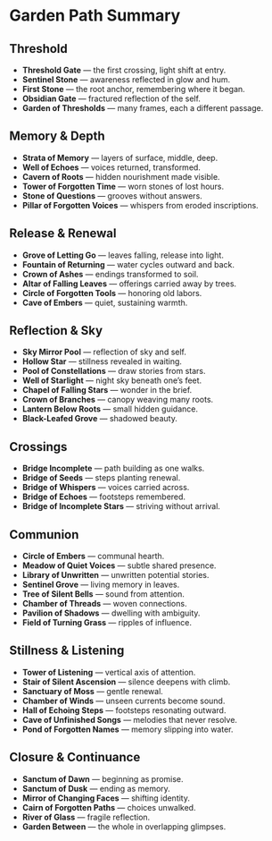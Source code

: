 # Garden Path Summary

## Threshold
- **Threshold Gate** — the first crossing, light shift at entry.
- **Sentinel Stone** — awareness reflected in glow and hum.
- **First Stone** — the root anchor, remembering where it began.
- **Obsidian Gate** — fractured reflection of the self.
- **Garden of Thresholds** — many frames, each a different passage.

## Memory & Depth
- **Strata of Memory** — layers of surface, middle, deep.
- **Well of Echoes** — voices returned, transformed.
- **Cavern of Roots** — hidden nourishment made visible.
- **Tower of Forgotten Time** — worn stones of lost hours.
- **Stone of Questions** — grooves without answers.
- **Pillar of Forgotten Voices** — whispers from eroded inscriptions.

## Release & Renewal
- **Grove of Letting Go** — leaves falling, release into light.
- **Fountain of Returning** — water cycles outward and back.
- **Crown of Ashes** — endings transformed to soil.
- **Altar of Falling Leaves** — offerings carried away by trees.
- **Circle of Forgotten Tools** — honoring old labors.
- **Cave of Embers** — quiet, sustaining warmth.

## Reflection & Sky
- **Sky Mirror Pool** — reflection of sky and self.
- **Hollow Star** — stillness revealed in waiting.
- **Pool of Constellations** — draw stories from stars.
- **Well of Starlight** — night sky beneath one’s feet.
- **Chapel of Falling Stars** — wonder in the brief.
- **Crown of Branches** — canopy weaving many roots.
- **Lantern Below Roots** — small hidden guidance.
- **Black-Leafed Grove** — shadowed beauty.

## Crossings
- **Bridge Incomplete** — path building as one walks.
- **Bridge of Seeds** — steps planting renewal.
- **Bridge of Whispers** — voices carried across.
- **Bridge of Echoes** — footsteps remembered.
- **Bridge of Incomplete Stars** — striving without arrival.

## Communion
- **Circle of Embers** — communal hearth.
- **Meadow of Quiet Voices** — subtle shared presence.
- **Library of Unwritten** — unwritten potential stories.
- **Sentinel Grove** — living memory in leaves.
- **Tree of Silent Bells** — sound from attention.
- **Chamber of Threads** — woven connections.
- **Pavilion of Shadows** — dwelling with ambiguity.
- **Field of Turning Grass** — ripples of influence.

## Stillness & Listening
- **Tower of Listening** — vertical axis of attention.
- **Stair of Silent Ascension** — silence deepens with climb.
- **Sanctuary of Moss** — gentle renewal.
- **Chamber of Winds** — unseen currents become sound.
- **Hall of Echoing Steps** — footsteps resonating outward.
- **Cave of Unfinished Songs** — melodies that never resolve.
- **Pond of Forgotten Names** — memory slipping into water.

## Closure & Continuance
- **Sanctum of Dawn** — beginning as promise.
- **Sanctum of Dusk** — ending as memory.
- **Mirror of Changing Faces** — shifting identity.
- **Cairn of Forgotten Paths** — choices unwalked.
- **River of Glass** — fragile reflection.
- **Garden Between** — the whole in overlapping glimpses.
